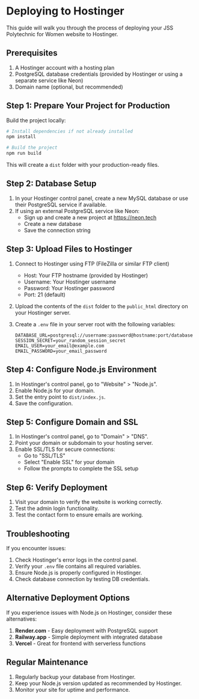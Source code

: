 # Deploying to Hostinger

This guide will walk you through the process of deploying your JSS Polytechnic for Women website to Hostinger.

## Prerequisites

1. A Hostinger account with a hosting plan
2. PostgreSQL database credentials (provided by Hostinger or using a separate service like Neon)
3. Domain name (optional, but recommended)

## Step 1: Prepare Your Project for Production

Build the project locally:

```bash
# Install dependencies if not already installed
npm install

# Build the project
npm run build
```

This will create a `dist` folder with your production-ready files.

## Step 2: Database Setup

1. In your Hostinger control panel, create a new MySQL database or use their PostgreSQL service if available.
2. If using an external PostgreSQL service like Neon:
   - Sign up and create a new project at https://neon.tech
   - Create a new database
   - Save the connection string

## Step 3: Upload Files to Hostinger

1. Connect to Hostinger using FTP (FileZilla or similar FTP client)
   - Host: Your FTP hostname (provided by Hostinger)
   - Username: Your Hostinger username
   - Password: Your Hostinger password
   - Port: 21 (default)

2. Upload the contents of the `dist` folder to the `public_html` directory on your Hostinger server.

3. Create a `.env` file in your server root with the following variables:
   ```
   DATABASE_URL=postgresql://username:password@hostname:port/database
   SESSION_SECRET=your_random_session_secret
   EMAIL_USER=your_email@example.com
   EMAIL_PASSWORD=your_email_password
   ```

## Step 4: Configure Node.js Environment

1. In Hostinger's control panel, go to "Website" > "Node.js".
2. Enable Node.js for your domain.
3. Set the entry point to `dist/index.js`.
4. Save the configuration.

## Step 5: Configure Domain and SSL

1. In Hostinger's control panel, go to "Domain" > "DNS".
2. Point your domain or subdomain to your hosting server.
3. Enable SSL/TLS for secure connections:
   - Go to "SSL/TLS"
   - Select "Enable SSL" for your domain
   - Follow the prompts to complete the SSL setup

## Step 6: Verify Deployment

1. Visit your domain to verify the website is working correctly.
2. Test the admin login functionality.
3. Test the contact form to ensure emails are working.

## Troubleshooting

If you encounter issues:

1. Check Hostinger's error logs in the control panel.
2. Verify your `.env` file contains all required variables.
3. Ensure Node.js is properly configured in Hostinger.
4. Check database connection by testing DB credentials.

## Alternative Deployment Options

If you experience issues with Node.js on Hostinger, consider these alternatives:

1. **Render.com** - Easy deployment with PostgreSQL support
2. **Railway.app** - Simple deployment with integrated database
3. **Vercel** - Great for frontend with serverless functions

## Regular Maintenance

1. Regularly backup your database from Hostinger.
2. Keep your Node.js version updated as recommended by Hostinger.
3. Monitor your site for uptime and performance.
